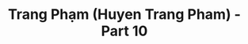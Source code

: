 ---
layout: album
resource: instagram
title: "Trang Phạm (Huyen Trang Pham) - Part 10"
description: "Instagram album of Trang Phạm (Huyen Trang Pham), part 10.</br> Username: trangg.phaam"
active: gallery
album-title: "Trang Phạm (Huyen Trang Pham)"
images:
  - image_path: trangg.phaam/10/20241113_200136_466693022_18293707141225020_4477478747393285793_n.jpg
  - image_path: trangg.phaam/10/20241113_200136_466743492_18293707117225020_7500679955717612256_n.jpg
  - image_path: trangg.phaam/10/20241113_200136_466758831_18293707126225020_2148936676350330030_n.jpg
  - image_path: trangg.phaam/10/20241216_193606_470348066_18297877111225020_1799994143865604634_n.jpg
  - image_path: trangg.phaam/10/20241216_193606_470489721_18297877123225020_5090639450739937485_n.jpg
  - image_path: trangg.phaam/10/20241216_193606_470687084_18297877102225020_3759881721575659650_n.jpg
---